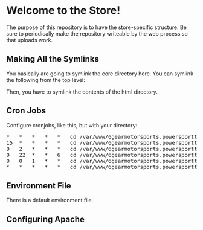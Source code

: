 Welcome to the Store!
=====================

The purpose of this repository is to have the store-specific structure. Be sure to periodically make the repository writeable by the web process so that uploads work.


Making All the Symlinks
-----------------------
You basically are going to symlink the core directory here. You can symlink the following from the top level:



Then, you have to symlink the contents of the html directory.


Cron Jobs
---------

Configure cronjobs, like this, but with your directory:

<pre>
*	*	*	*	*	cd /var/www/6gearmotorsports.powersporttechnologies.com && php html/index.php croncontrol/emails
15	*	*	*	*	cd /var/www/6gearmotorsports.powersporttechnologies.com && php html/index.php croncontrol/hourly
0	2	*	*	*	cd /var/www/6gearmotorsports.powersporttechnologies.com && php html/index.php croncontrol/daily
0	22	*	*	6	cd /var/www/6gearmotorsports.powersporttechnologies.com && php html/index.php croncontrol/weeklys
0	0	1	*	*	cd /var/www/6gearmotorsports.powersporttechnologies.com && php html/index.php croncontrol/monthly
*	*	*	*	*	cd /var/www/6gearmotorsports.powersporttechnologies.com && php html/index.php croncontrol/processparts
</pre>


Environment File
----------------

There is a default environment file. 


Configuring Apache
------------------




